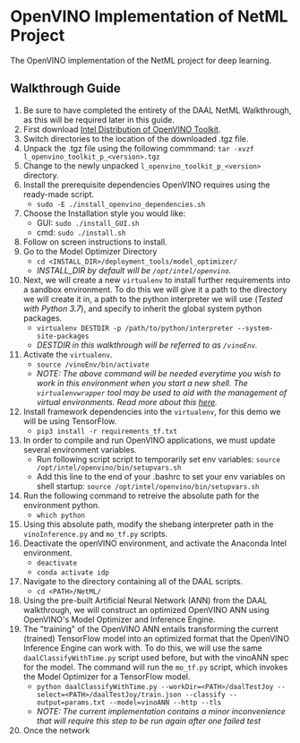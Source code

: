 # OpenVINO Implementation of NetML Project
The OpenVINO implementation of the NetML project for deep learning.

## Walkthrough Guide
1. Be sure to have completed the entirety of the DAAL NetML Walkthrough, as this will be required later in this guide.
2. First download [Intel Distribution of OpenVINO Toolkit](https://software.intel.com/en-us/openvino-toolkit/choose-download/free-download-linux).
3. Switch directories to the location of the downloaded .tgz file.
4. Unpack the .tgz file using the following commmand: `tar -xvzf l_openvino_toolkit_p_<version>.tgz`
5. Change to the newly unpacked `l_openvino_toolkit_p_<version>` directory.
6. Install the prerequisite dependencies OpenVINO requires using the ready-made script.
    - `sudo -E ./install_openvino_dependencies.sh`
7. Choose the Installation style you would like:
    - GUI: `sudo ./install_GUI.sh`
    - cmd: `sudo ./install.sh`
8. Follow on screen instructions to install.
9. Go to the Model Optimizer Directory
    - `cd <INSTALL_DIR>/deployment_tools/model_optimizer/`
    - *INSTALL_DIR by default will be `/opt/intel/openvino`.*
10. Next, we will create a new `virtualenv` to install further requirements into a sandbox environment. To do this we will give it a path to the directory we will create it in, a path to the python interpreter we will use (*Tested with Python 3.7*), and specify to inherit the global system python packages.
    - `virtualenv DESTDIR -p /path/to/python/interpreter --system-site-packages` 
    - *DESTDIR in this walkthrough will be referred to as `/vinoEnv`.*
11. Activate the `virtualenv`.
    - `source /vinoEnv/bin/activate`
    - *NOTE: The above command will be needed everytime you wish to work in this environment when you start a new shell. The `virtualenvwrapper` tool may be used to aid with the management of virtual environments. Read more about this [here](https://realpython.com/python-virtual-environments-a-primer/).*
12. Install framework dependencies into the `virtualenv`, for this demo we will be using TensorFlow.
    - `pip3 install -r requirements_tf.txt`
13. In order to compile and run OpenVINO applications, we must update several environment variables.
    - Run following script script to temporarily set env variables: `source /opt/intel/openvino/bin/setupvars.sh`
    - Add this line to the end of your .bashrc to set your env variables on shell startup: `source /opt/intel/openvino/bin/setupvars.sh`
14. Run the following command to retreive the absolute path for the environment python.
    - `which python`
15. Using this absolute path, modify the shebang interpreter path in the `vinoInference.py` and `mo_tf.py` scripts.
16. Deactivate the openVINO environment, and activate the Anaconda Intel environment.
    - `deactivate`
    - `conda activate idp`
17. Navigate to the directory containing all of the DAAL scripts.
    - `cd <PATH>/NetML/`
18. Using the pre-built Artificial Neural Network (ANN) from the DAAL walkthrough, we will construct an optimized OpenVINO ANN using OpenVINO's Model Optimizer and Inference Engine.
19. The "training" of the OpenVINO ANN entails transforming the current (trained) TensorFlow model into an optimized format that the OpenVINO Inference Engine can work with. To do this, we will use the same `daalClassifyWithTime.py` script used before, but with the vinoANN spec for the model. The command will run the `mo_tf.py` script, which invokes the Model Optimizer for a TensorFlow model.
    - `python daalClassifyWithTime.py --workDir=<PATH>/daalTestJoy --select=<PATH>/daalTestJoy/train.json --classify --output=params.txt --model=vinoANN --http --tls`
    - *NOTE: The current implementation contains a minor inconvenience that will require this step to be run again after one failed test*
20. Once the network
